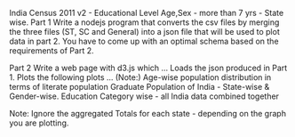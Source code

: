 India Census 2011 v2 - Educational Level Age,Sex - more than 7 yrs - State wise.
Part 1
Write a nodejs program that converts the csv files by merging the three files (ST, SC and General) into a json file that will be used to plot data in part 2. You have to come up with an optimal schema based on the requirements of Part 2.

Part 2
Write a web page with d3.js which …
Loads the json produced in Part 1.
Plots the following plots … (Note:)
Age-wise population distribution in terms of literate population
Graduate Population of India - State-wise & Gender-wise.
Education Category wise - all India data combined together

Note: Ignore the aggregated Totals for each state - depending on the graph you are plotting.
